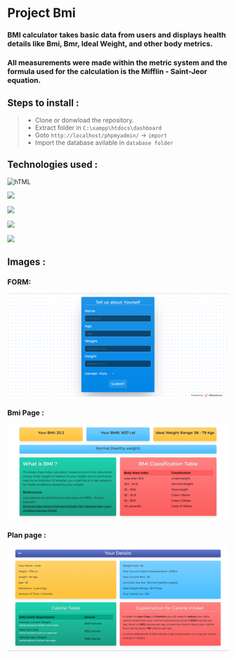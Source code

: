 # Project Bmi
### BMI calculator takes basic data from users and displays health details like Bmi, Bmr, Ideal Weight, and other body metrics.

### All measurements were made within the metric system and the formula used for the calculation is the Mifflin - Saint-Jeor equation.


## Steps to install :

>- Clone or donwload the repository.
>- Extract folder in ``` C:\xampp\htdocs\dashboard ```
>- Goto ``` http://localhost/phpmyadmin/ ``` -> ` import `
>- Import the database avilable in ``` database folder ```




## Technologies used :
![hTML](https://img.shields.io/badge/HTML-E34F26?style=for-the-badge&logo=html5&logoColor=white
)

![](https://img.shields.io/badge/CSS-1572B6?&style=for-the-badge&logo=css3&logoColor=white
)

![](https://img.shields.io/badge/JavaScript-F7DF1E?style=for-the-badge&logo=javascript&logoColor=black
)

![](https://img.shields.io/badge/jQuery-0769AD?style=for-the-badge&logo=jquery&logoColor=white
)

![](https://img.shields.io/badge/PHP-777BB4?style=for-the-badge&logo=php&logoColor=white)

## Images :
### FORM:
![](https://github.com/vivekp1118/Project-Bmi_BMR/blob/master/Images/Screenshot%202022-09-13%20165843.png)

### Bmi Page :
![](https://github.com/vivekp1118/Project-Bmi_BMR/blob/master/Images/Screenshot%202022-09-13%20170208.png)

### Plan page :
![](https://github.com/vivekp1118/Project-Bmi_BMR/blob/master/Images/Screenshot%202022-09-14%20221804.png)
